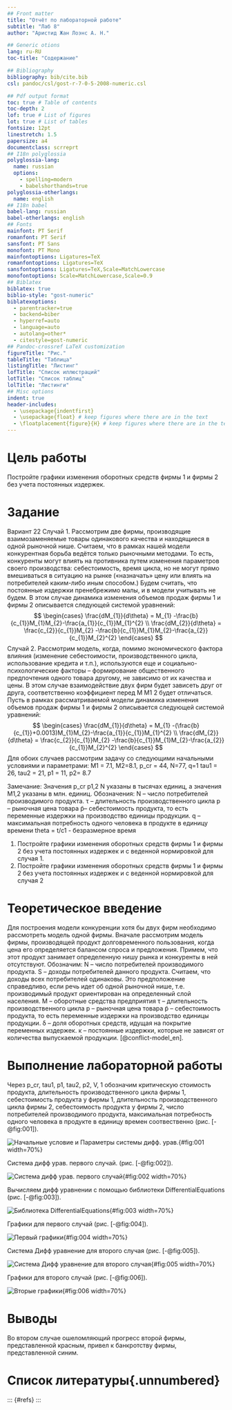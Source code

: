 ```yaml
---
## Front matter
title: "Отчёт по лабораторной работе"
subtitle: "Лаб 8"
author: "Аристид Жан Лоэнс А. Н."

## Generic otions
lang: ru-RU
toc-title: "Содержание"

## Bibliography
bibliography: bib/cite.bib
csl: pandoc/csl/gost-r-7-0-5-2008-numeric.csl

## Pdf output format
toc: true # Table of contents
toc-depth: 2
lof: true # List of figures
lot: true # List of tables
fontsize: 12pt
linestretch: 1.5
papersize: a4
documentclass: scrreprt
## I18n polyglossia
polyglossia-lang:
  name: russian
  options:
	- spelling=modern
	- babelshorthands=true
polyglossia-otherlangs:
  name: english
## I18n babel
babel-lang: russian
babel-otherlangs: english
## Fonts
mainfont: PT Serif
romanfont: PT Serif
sansfont: PT Sans
monofont: PT Mono
mainfontoptions: Ligatures=TeX
romanfontoptions: Ligatures=TeX
sansfontoptions: Ligatures=TeX,Scale=MatchLowercase
monofontoptions: Scale=MatchLowercase,Scale=0.9
## Biblatex
biblatex: true
biblio-style: "gost-numeric"
biblatexoptions:
  - parentracker=true
  - backend=biber
  - hyperref=auto
  - language=auto
  - autolang=other*
  - citestyle=gost-numeric
## Pandoc-crossref LaTeX customization
figureTitle: "Рис."
tableTitle: "Таблица"
listingTitle: "Листинг"
lofTitle: "Список иллюстраций"
lotTitle: "Список таблиц"
lolTitle: "Листинги"
## Misc options
indent: true
header-includes:
  - \usepackage{indentfirst}
  - \usepackage{float} # keep figures where there are in the text
  - \floatplacement{figure}{H} # keep figures where there are in the text
---
```


# Цель работы

Постройте графики изменения оборотных средств фирмы 1 и фирмы 2 без учета постоянных издержек.

# Задание

Вариант 22
Случай 1. Рассмотрим две фирмы, производящие взаимозаменяемые товары одинакового качества и находящиеся в одной рыночной нише. Считаем, что в рамках нашей модели конкурентная борьба ведётся только рыночными методами. То есть, конкуренты могут влиять на противника путем изменения параметров своего производства: себестоимость, время цикла, но не могут прямо вмешиваться в ситуацию на рынке («назначать» цену или влиять на потребителей каким-либо иным способом.) Будем считать, что постоянные издержки пренебрежимо малы, и в модели учитывать не будем. В этом случае динамика изменения объемов продаж фирмы 1 и фирмы 2 описывается следующей системой уравнений:
$$
\begin{cases}
  \frac{dM_{1}}{d\theta} = M_{1} -\frac{b}{c_{1}}M_{1}M_{2}-\frac{a_{1}}{c_{1}}M_{1}^{2} 
  \\
  \frac{dM_{2}}{d\theta} = \frac{c_{2}}{c_{1}}M_{2} -\frac{b}{c_{1}}M_{1}M_{2}-\frac{a_{2}}{c_{1}}M_{2}^{2}
\end{cases}
$$
Случай 2. Рассмотрим модель, когда, помимо экономического фактора влияния (изменение себестоимости, производственного цикла, использование кредита и т.п.), используются еще и социально-психологические факторы – формирование общественного предпочтения одного товара другому, не зависимо от их качества и цены. В этом случае взаимодействие двух фирм будет зависеть друг от друга, соответственно коэффициент перед M M1 2 будет отличаться. Пусть в рамках рассматриваемой модели динамика изменения объемов продаж фирмы 1 и фирмы 2 описывается следующей системой уравнений:
$$
\begin{cases}
  \frac{dM_{1}}{d\theta} = M_{1} -(\frac{b}{c_{1}}+0.0013)M_{1}M_{2}-\frac{a_{1}}{c_{1}}M_{1}^{2} 
  \\
  \frac{dM_{2}}{d\theta} = \frac{c_{2}}{c_{1}}M_{2} -\frac{b}{c_{1}}M_{1}M_{2}-\frac{a_{2}}{c_{1}}M_{2}^{2}
\end{cases}
$$
Для обоих случаев рассмотрим задачу со следующими начальными условиями и параметрами:
M1 = 7.1, M2=8.1,
p_cr = 44, N=77, q=1
tau1 = 26, tau2 = 21,
p1 = 11, p2= 8.7

Замечание: Значения p_cr p1,2 N указаны в тысячах единиц, а значения M1,2 указаны в млн. единиц.
Обозначения:
N – число потребителей производимого продукта.
τ – длительность производственного цикла
p – рыночная цена товара
p̃– себестоимость продукта, то есть переменные издержки на производство единицы продукции.
q – максимальная потребность одного человека в продукте в единицу времени
theta = t/c1 - безразмерное время
1. Постройте графики изменения оборотных средств фирмы 1 и фирмы 2 без учета постоянных издержек и с веденной нормировкой для случая 1.
2. Постройте графики изменения оборотных средств фирмы 1 и фирмы 2 без учета постоянных издержек и с веденной нормировкой для случая 2

# Теоретическое введение
Для построения модели конкуренции хотя бы двух фирм необходимо рассмотреть модель одной фирмы. Вначале рассмотрим модель фирмы, производящей продукт долговременного пользования, когда цена его определяется балансом спроса и предложения. Примем, что этот продукт занимает определенную нишу рынка и конкуренты в ней отсутствуют.
Обозначим:
N – число потребителей производимого продукта.
S – доходы потребителей данного продукта. Считаем, что доходы всех
потребителей одинаковы. Это предположение справедливо, если речь идет об одной рыночной нише, т.е. производимый продукт ориентирован на определенный слой населения.
M – оборотные средства предприятия
τ – длительность производственного цикла
p – рыночная цена товара
p̃ – себестоимость продукта, то есть переменные издержки на производство единицы продукции.
δ – доля оборотных средств, идущая на покрытие переменных издержек.
κ – постоянные издержки, которые не зависят от количества выпускаемой продукции.
 [@conflict-model_en].

# Выполнение лабораторной работы

Через p_cr, tau1, p1, tau2, p2, V, 1 обозначим критическую стоимость продукта, длительность производственного цикла фирмы 1, себестоимость продукта у фирмы 1, длительность производственного цикла фирмы 2, себестоимость продукта у фирмы 2, число потребителей производимого продукта, максимальная потребность одного человека в продукте в единицу времен соотвественно (рис. [-@fig:001]).

![Начальные условие и Параметры системы дифф. урав. ](image/img01.png){#fig:001 width=70%}

Система дифф урав. первого случай. (рис. [-@fig:002]).

![Система дифф урав. первого случай](image/img02.png){#fig:002 width=70%}

Вычисляем дифф уравнении с помощью библиотеки DifferentialEquations (рис. [-@fig:003]).

![Библиотека DifferentialEquations](image/img03.png){#fig:003 width=70%}

Графики для первого случай (рис. [-@fig:004]).

![Первый графики](image/img04.png){#fig:004 width=70%}

Система Дифф уравнение для второго случая (рис. [-@fig:005]).

![Система Дифф уравнение для второго случая](image/img06.png){#fig:005 width=70%}

Графики для второго случай (рис. [-@fig:006]).

![Вторые графики](image/img07.png){#fig:006 width=70%}

# Выводы

Во втором случае ошеломляющий прогресс второй фирмы, представленной красным, привел к банкротству фирмы, представленной синим.

# Список литературы{.unnumbered}

::: {#refs}
:::
